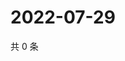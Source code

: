 # 2022-07-29

共 0 条

<!-- BEGIN WEIBO -->
<!-- 最后更新时间 Fri Jul 29 2022 00:02:17 GMT+0800 (China Standard Time) -->

<!-- END WEIBO -->
